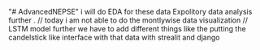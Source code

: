 "# AdvancedNEPSE" 
i will do EDA for these data Expolitory data analysis further .
// today i am not able to do the montlywise data visualization 
// LSTM model 
further we have to add different things like the putting the candelstick like interface with that data with strealit and django